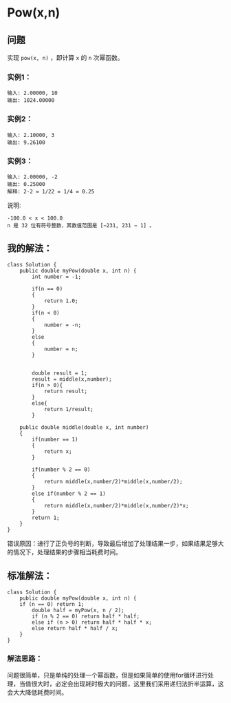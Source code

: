 # Pow(x,n)

## 问题

实现 `pow(x, n)` ，即计算 `x` 的 `n` 次幂函数。

### 实例1：

    输入: 2.00000, 10
    输出: 1024.00000

### 实例2：

    输入: 2.10000, 3
    输出: 9.26100

### 实例3：

    输入: 2.00000, -2
    输出: 0.25000
    解释: 2-2 = 1/22 = 1/4 = 0.25

说明:

    -100.0 < x < 100.0
    n 是 32 位有符号整数，其数值范围是 [−231, 231 − 1] 。

## 我的解法：

    class Solution {
        public double myPow(double x, int n) {
            int number = -1;
        
            if(n == 0)
            {
                return 1.0;
            }
            if(n < 0)
            {
                number = -n;
            }
            else
            {
                number = n;
            }
        
        
            double result = 1;
            result = middle(x,number);
            if(n > 0){
                return result;
            }
            else{
                return 1/result;
            }
    
        public double middle(double x, int number)
        {
            if(number == 1)
            {
                return x;
            }
        
            if(number % 2 == 0)
            {
                return middle(x,number/2)*middle(x,number/2);
            }
            else if(number % 2 == 1)
            {
                return middle(x,number/2)*middle(x,number/2)*x;
            }
            return 1;
        }
    }

错误原因：进行了正负号的判断，导致最后增加了处理结果一步，如果结果足够大的情况下，处理结果的步骤相当耗费时间。

## 标准解法：

    class Solution {
        public double myPow(double x, int n) {
        if (n == 0) return 1;
            double half = myPow(x, n / 2);
            if (n % 2 == 0) return half * half;
            else if (n > 0) return half * half * x;
            else return half * half / x;
        }
    }

### 解法思路：

问题很简单，只是单纯的处理一个幂函数，但是如果简单的使用for循环进行处理，当值很大时，必定会出现耗时极大的问题，这里我们采用递归法折半运算，这会大大降低耗费时间。